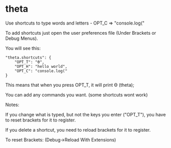 # theta
Use shortcuts to type words and letters - OPT_C => "console.log("


To add shortcuts just open the user preferences file (Under Brackets or Debug Menus).

You will see this:

    "theta.shortcuts": {
        "OPT_T": "ϴ",
        "OPT_H": "hello world",
        "OPT_C": "console.log("
    }

This means that when you press OPT_T, it will print ϴ (theta);

You can add any commands you want. (some shortcuts wont work)

Notes:

If you change what is typed, but not the keys you enter ("OPT_T"), you have to reset brackets for it to register.

If you delete a shortcut, you need to reload brackets for it to register.

To reset Brackets: (Debug->Reload With Extensions)
